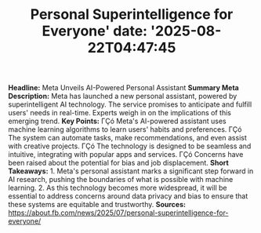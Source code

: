 ﻿---
title: "Personal Superintelligence for Everyone'
date: '2025-08-22T04:47:45"
category: "Markets"
summary: ""
slug: "personal superintelligence for everyone"
source_urls:
  - "https://about.fb.com/news/2025/07/personal-superintelligence-for-everyone/"
seo:
  title: "Personal Superintelligence for Everyone | Hash n Hedge'
  description: '"
  keywords: ["news", "markets", "brief"]
---
**Headline:** Meta Unveils AI-Powered Personal Assistant  **Summary Meta Description:** Meta has launched a new personal assistant, powered by superintelligent AI technology. The service promises to anticipate and fulfill users' needs in real-time. Experts weigh in on the implications of this emerging trend.  **Key Points:**  ΓÇó Meta's AI-powered assistant uses machine learning algorithms to learn users' habits and preferences. ΓÇó The system can automate tasks, make recommendations, and even assist with creative projects. ΓÇó The technology is designed to be seamless and intuitive, integrating with popular apps and services. ΓÇó Concerns have been raised about the potential for bias and job displacement.  **Short Takeaways:**  1. Meta's personal assistant marks a significant step forward in AI research, pushing the boundaries of what is possible with machine learning. 2. As this technology becomes more widespread, it will be essential to address concerns around data privacy and bias to ensure that these systems are equitable and trustworthy.  **Sources:** https://about.fb.com/news/2025/07/personal-superintelligence-for-everyone/ 
